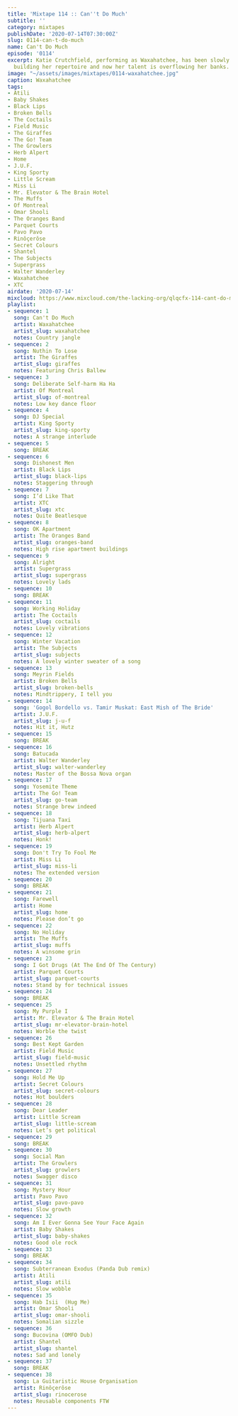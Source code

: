 ```yaml
---
title: 'Mixtape 114 :: Can''t Do Much'
subtitle: ''
category: mixtapes
publishDate: '2020-07-14T07:30:00Z'
slug: 0114-can-t-do-much
name: Can't Do Much
episode: '0114'
excerpt: Katie Crutchfield, performing as Waxahatchee, has been slowly and steadily
  building her repertoire and now her talent is overflowing her banks.
image: "~/assets/images/mixtapes/0114-waxahatchee.jpg"
caption: Waxahatchee
tags:
- Atili
- Baby Shakes
- Black Lips
- Broken Bells
- The Coctails
- Field Music
- The Giraffes
- The Go! Team
- The Growlers
- Herb Alpert
- Home
- J.U.F.
- King Sporty
- Little Scream
- Miss Li
- Mr. Elevator & The Brain Hotel
- The Muffs
- Of Montreal
- Omar Shooli
- The Oranges Band
- Parquet Courts
- Pavo Pavo
- Rinôçerôse
- Secret Colours
- Shantel
- The Subjects
- Supergrass
- Walter Wanderley
- Waxahatchee
- XTC
airdate: '2020-07-14'
mixcloud: https://www.mixcloud.com/the-lacking-org/qlqcfx-114-cant-do-much/
playlist:
- sequence: 1
  song: Can't Do Much
  artist: Waxahatchee
  artist_slug: waxahatchee
  notes: Country jangle
- sequence: 2
  song: Nuthin To Lose
  artist: The Giraffes
  artist_slug: giraffes
  notes: Featuring Chris Ballew
- sequence: 3
  song: Deliberate Self-harm Ha Ha
  artist: Of Montreal
  artist_slug: of-montreal
  notes: Low key dance floor
- sequence: 4
  song: DJ Special
  artist: King Sporty
  artist_slug: king-sporty
  notes: A strange interlude
- sequence: 5
  song: BREAK
- sequence: 6
  song: Dishonest Men
  artist: Black Lips
  artist_slug: black-lips
  notes: Staggering through
- sequence: 7
  song: I’d Like That
  artist: XTC
  artist_slug: xtc
  notes: Quite Beatlesque
- sequence: 8
  song: OK Apartment
  artist: The Oranges Band
  artist_slug: oranges-band
  notes: High rise apartment buildings
- sequence: 9
  song: Alright
  artist: Supergrass
  artist_slug: supergrass
  notes: Lovely lads
- sequence: 10
  song: BREAK
- sequence: 11
  song: Working Holiday
  artist: The Coctails
  artist_slug: coctails
  notes: Lovely vibrations
- sequence: 12
  song: Winter Vacation
  artist: The Subjects
  artist_slug: subjects
  notes: A lovely winter sweater of a song
- sequence: 13
  song: Meyrin Fields
  artist: Broken Bells
  artist_slug: broken-bells
  notes: Mindtrippery, I tell you
- sequence: 14
  song: 'Gogol Bordello vs. Tamir Muskat: East Mish of The Bride'
  artist: J.U.F.
  artist_slug: j-u-f
  notes: Hit it, Hutz
- sequence: 15
  song: BREAK
- sequence: 16
  song: Batucada
  artist: Walter Wanderley
  artist_slug: walter-wanderley
  notes: Master of the Bossa Nova organ
- sequence: 17
  song: Yosemite Theme
  artist: The Go! Team
  artist_slug: go-team
  notes: Strange brew indeed
- sequence: 18
  song: Tijuana Taxi
  artist: Herb Alpert
  artist_slug: herb-alpert
  notes: Honk!
- sequence: 19
  song: Don't Try To Fool Me
  artist: Miss Li
  artist_slug: miss-li
  notes: The extended version
- sequence: 20
  song: BREAK
- sequence: 21
  song: Farewell
  artist: Home
  artist_slug: home
  notes: Please don’t go
- sequence: 22
  song: No Holiday
  artist: The Muffs
  artist_slug: muffs
  notes: A winsome grin
- sequence: 23
  song: I Got Drugs (At The End Of The Century)
  artist: Parquet Courts
  artist_slug: parquet-courts
  notes: Stand by for technical issues
- sequence: 24
  song: BREAK
- sequence: 25
  song: My Purple I
  artist: Mr. Elevator & The Brain Hotel
  artist_slug: mr-elevator-brain-hotel
  notes: Worble the twist
- sequence: 26
  song: Best Kept Garden
  artist: Field Music
  artist_slug: field-music
  notes: Unsettled rhythm
- sequence: 27
  song: Hold Me Up
  artist: Secret Colours
  artist_slug: secret-colours
  notes: Hot boulders
- sequence: 28
  song: Dear Leader
  artist: Little Scream
  artist_slug: little-scream
  notes: Let’s get political
- sequence: 29
  song: BREAK
- sequence: 30
  song: Social Man
  artist: The Growlers
  artist_slug: growlers
  notes: Swagger disco
- sequence: 31
  song: Mystery Hour
  artist: Pavo Pavo
  artist_slug: pavo-pavo
  notes: Slow growth
- sequence: 32
  song: Am I Ever Gonna See Your Face Again
  artist: Baby Shakes
  artist_slug: baby-shakes
  notes: Good ole rock
- sequence: 33
  song: BREAK
- sequence: 34
  song: Subterranean Exodus (Panda Dub remix)
  artist: Atili
  artist_slug: atili
  notes: Slow wobble
- sequence: 35
  song: Hab Isii  (Hug Me)
  artist: Omar Shooli
  artist_slug: omar-shooli
  notes: Somalian sizzle
- sequence: 36
  song: Bucovina (OMFO Dub)
  artist: Shantel
  artist_slug: shantel
  notes: Sad and lonely
- sequence: 37
  song: BREAK
- sequence: 38
  song: La Guitaristic House Organisation
  artist: Rinôçerôse
  artist_slug: rinocerose
  notes: Reusable components FTW
---
```


